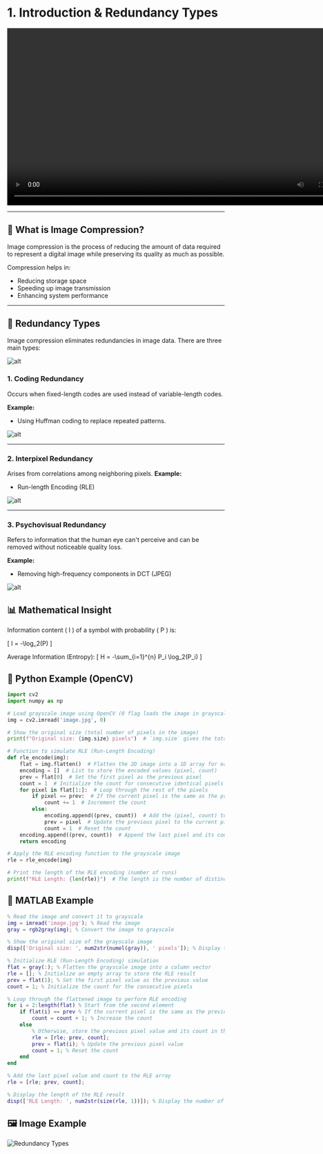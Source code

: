 
# 1. Introduction & Redundancy Types


<video src="photo/imagecompression.mp4" width="800" height="410" controls>
  </video>


---

## 📌 What is Image Compression?
Image compression is the process of reducing the amount of data required to represent a digital image while preserving its quality as much as possible.

Compression helps in:
- Reducing storage space
- Speeding up image transmission
- Enhancing system performance
---
## 🔁 Redundancy Types
Image compression eliminates redundancies in image data. There are three main types:

![alt](photo/RedundancyTypes.png)

### 1. Coding Redundancy
Occurs when fixed-length codes are used instead of variable-length codes.

**Example:**
- Using Huffman coding to replace repeated patterns.

![alt](photo/Huffmancoding.png)

---

### 2. Interpixel Redundancy
Arises from correlations among neighboring pixels.
**Example:**
- Run-length Encoding (RLE) 
  
![alt](photo/Interpixel%20Redundancy%20types.png)


---

### 3. Psychovisual Redundancy
Refers to information that the human eye can't perceive and can be removed without noticeable quality loss.

**Example:**

- Removing high-frequency components in DCT (JPEG)
  
![alt](photo/1DCTJPEG.png)

## 📊 Mathematical Insight
Information content \( I \) of a symbol with probability \( P \) is:

\[
I = -\log_2(P)
\]

Average Information (Entropy):
\[
H = -\sum_{i=1}^{n} P_i \log_2(P_i)
\]

## 🐍 Python Example (OpenCV)
```python
import cv2
import numpy as np

# Load grayscale image using OpenCV (0 flag loads the image in grayscale)
img = cv2.imread('image.jpg', 0)

# Show the original size (total number of pixels in the image)
print(f"Original size: {img.size} pixels")  # `img.size` gives the total number of elements (pixels) in the image

# Function to simulate RLE (Run-Length Encoding)
def rle_encode(img):
    flat = img.flatten()  # Flatten the 2D image into a 1D array for easier processing
    encoding = []  # List to store the encoded values (pixel, count)
    prev = flat[0]  # Set the first pixel as the previous pixel
    count = 1  # Initialize the count for consecutive identical pixels
    for pixel in flat[1:]:  # Loop through the rest of the pixels
        if pixel == prev:  # If the current pixel is the same as the previous one
            count += 1  # Increment the count
        else:
            encoding.append((prev, count))  # Add the (pixel, count) to the encoding list
            prev = pixel  # Update the previous pixel to the current pixel
            count = 1  # Reset the count
    encoding.append((prev, count))  # Append the last pixel and its count
    return encoding

# Apply the RLE encoding function to the grayscale image
rle = rle_encode(img)

# Print the length of the RLE encoding (number of runs)
print(f"RLE Length: {len(rle)}")  # The length is the number of distinct pixel value sequences

```

## 🧠 MATLAB Example
```matlab
% Read the image and convert it to grayscale
img = imread('image.jpg'); % Read the image
gray = rgb2gray(img); % Convert the image to grayscale

% Show the original size of the grayscale image
disp(['Original size: ', num2str(numel(gray)), ' pixels']); % Display the number of pixels in the grayscale image

% Initialize RLE (Run-Length Encoding) simulation
flat = gray(:); % Flatten the grayscale image into a column vector
rle = []; % Initialize an empty array to store the RLE result
prev = flat(1); % Set the first pixel value as the previous value
count = 1; % Initialize the count for the consecutive pixels

% Loop through the flattened image to perform RLE encoding
for i = 2:length(flat) % Start from the second element
    if flat(i) == prev % If the current pixel is the same as the previous one
        count = count + 1; % Increase the count
    else
        % Otherwise, store the previous pixel value and its count in the RLE array
        rle = [rle; prev, count]; 
        prev = flat(i); % Update the previous pixel value
        count = 1; % Reset the count
    end
end

% Add the last pixel value and count to the RLE array
rle = [rle; prev, count];

% Display the length of the RLE result
disp(['RLE Length: ', num2str(size(rle, 1))]); % Display the number of unique value sequences in the RLE result

```

## 🖼️ Image Example
![Redundancy Types](photo/rle2.png)

